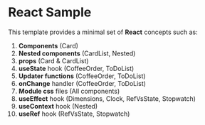 # React Sample

This template provides a minimal set of **React** concepts such as:
1. **Components** (Card)
2. **Nested components** (CardList, Nested)
3. **props** (Card & CardList)
4. **useState** hook (CoffeeOrder, ToDoList)
5. **Updater functions** (CoffeeOrder, ToDoList)
6. **onChange** handler (CoffeeOrder, ToDoList)
7. **Module css** files (All components)
8. **useEffect** hook (Dimensions, Clock, RefVsState, Stopwatch)
9. **useContext** hook (Nested)
10. **useRef** hook (RefVsState, Stopwatch)
